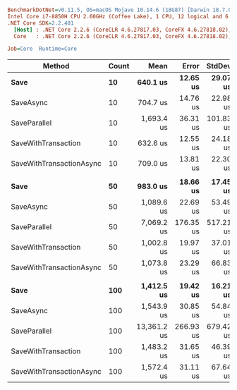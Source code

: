 ``` ini

BenchmarkDotNet=v0.11.5, OS=macOS Mojave 10.14.6 (18G87) [Darwin 18.7.0]
Intel Core i7-8850H CPU 2.60GHz (Coffee Lake), 1 CPU, 12 logical and 6 physical cores
.NET Core SDK=2.2.401
  [Host] : .NET Core 2.2.6 (CoreCLR 4.6.27817.03, CoreFX 4.6.27818.02), 64bit RyuJIT
  Core   : .NET Core 2.2.6 (CoreCLR 4.6.27817.03, CoreFX 4.6.27818.02), 64bit RyuJIT

Job=Core  Runtime=Core  

```
|                   Method | Count |        Mean |     Error |    StdDev |      Median | Ratio | RatioSD |
|------------------------- |------ |------------:|----------:|----------:|------------:|------:|--------:|
|                     **Save** |    **10** |    **640.1 us** |  **12.65 us** |  **29.07 us** |    **638.9 us** |  **1.00** |    **0.00** |
|                SaveAsync |    10 |    704.7 us |  14.76 us |  22.98 us |    700.7 us |  1.11 |    0.06 |
|             SaveParallel |    10 |  1,693.4 us |  36.31 us | 101.83 us |  1,684.0 us |  2.68 |    0.25 |
|      SaveWithTransaction |    10 |    632.6 us |  12.55 us |  24.18 us |    636.8 us |  1.00 |    0.06 |
| SaveWithTransactionAsync |    10 |    709.0 us |  13.81 us |  22.30 us |    714.6 us |  1.12 |    0.06 |
|                          |       |             |           |           |             |       |         |
|                     **Save** |    **50** |    **983.0 us** |  **18.66 us** |  **17.45 us** |    **980.5 us** |  **1.00** |    **0.00** |
|                SaveAsync |    50 |  1,089.6 us |  22.69 us |  53.49 us |  1,080.4 us |  1.10 |    0.05 |
|             SaveParallel |    50 |  7,069.2 us | 176.35 us | 517.21 us |  6,922.0 us |  6.80 |    0.24 |
|      SaveWithTransaction |    50 |  1,002.8 us |  19.97 us |  37.01 us |    991.4 us |  1.03 |    0.04 |
| SaveWithTransactionAsync |    50 |  1,073.8 us |  23.29 us |  66.83 us |  1,058.1 us |  1.05 |    0.05 |
|                          |       |             |           |           |             |       |         |
|                     **Save** |   **100** |  **1,412.5 us** |  **19.42 us** |  **16.21 us** |  **1,408.4 us** |  **1.00** |    **0.00** |
|                SaveAsync |   100 |  1,543.9 us |  30.85 us |  54.84 us |  1,539.8 us |  1.09 |    0.03 |
|             SaveParallel |   100 | 13,361.2 us | 266.93 us | 679.42 us | 13,348.1 us |  9.25 |    0.60 |
|      SaveWithTransaction |   100 |  1,483.2 us |  31.65 us |  46.39 us |  1,479.8 us |  1.05 |    0.03 |
| SaveWithTransactionAsync |   100 |  1,572.4 us |  31.11 us |  67.64 us |  1,560.3 us |  1.09 |    0.04 |
